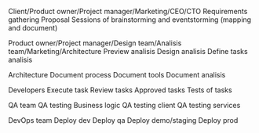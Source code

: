 Client/Product owner/Project manager/Marketing/CEO/CTO
Requirements gathering
Proposal
Sessions of brainstorming and eventstorming (mapping and document)

Product owner/Project manager/Design team/Analisis team/Marketing/Architecture
Preview analisis
Design analisis
Define tasks analisis

Architecture
Document process
Document tools
Document analisis

Developers
Execute task
Review tasks
Approved tasks
Tests of tasks

QA team
QA testing Business logic
QA testing client
QA testing services

DevOps team
Deploy dev
Deploy qa
Deploy demo/staging
Deploy prod


